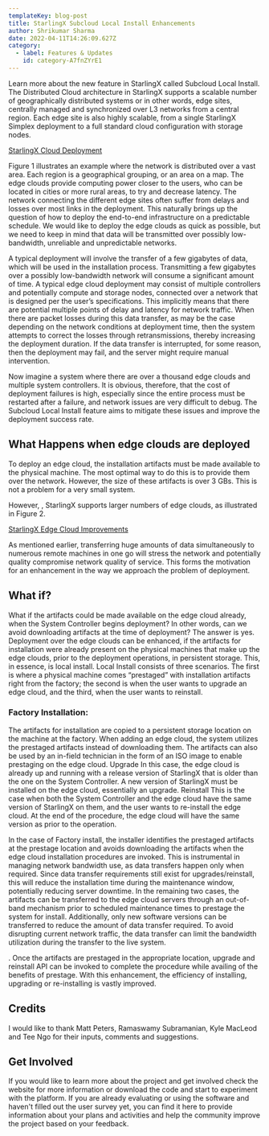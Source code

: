 ```yaml
---
templateKey: blog-post
title: StarlingX Subcloud Local Install Enhancements
author: Shrikumar Sharma
date: 2022-04-11T14:26:09.627Z
category:
  - label: Features & Updates
    id: category-A7fnZYrE1
---
```


Learn more about the new feature in StarlingX called Subcloud Local Install. <!-- more -->
The Distributed Cloud architecture in StarlingX supports a scalable number of geographically distributed systems or in other words, edge sites, centrally managed and synchronized over L3 networks from a central region. Each edge site is also highly scalable, from a single StarlingX Simplex deployment to a full standard cloud configuration with storage nodes.

[StarlingX Cloud Deployment](/img/StarlingX_CloudDeployment.png)

Figure 1 illustrates an example where the network is distributed over a vast area. Each region is a geographical grouping, or an area on a map. The edge clouds provide computing power closer to the users, who can be located in cities or more rural areas, to try and decrease latency. The network connecting the different edge sites often suffer from delays and losses over most links in the deployment.
This naturally brings up the question of how to deploy the end-to-end infrastructure on a predictable schedule. We would like to deploy the edge clouds as quick as possible, but we need to keep in mind that data will be transmitted over possibly low-bandwidth, unreliable and unpredictable networks. 

A typical deployment will involve the transfer of a few gigabytes of data, which will be used in the installation process. Transmitting a few gigabytes over a possibly low-bandwidth network will consume a significant amount of time.
A typical edge cloud deployment may consist of multiple controllers and potentially compute and storage nodes, connected over a network that is designed per the user’s specifications. This implicitly means that there are potential multiple points of delay and latency for network traffic.
When there are packet losses during this data transfer, as may be the case depending on the network conditions at deployment time, then the system attempts to correct the losses through retransmissions, thereby increasing the deployment duration. If the data transfer is interrupted, for some reason, then the deployment may fail, and the server might require manual intervention.

Now imagine a system where there are over a thousand edge clouds and multiple system controllers. It is obvious, therefore, that the cost of deployment failures is high, especially since the entire process must be restarted after a failure, and network issues are very difficult to debug. 
The Subcloud Local Install feature aims to mitigate these issues and improve the deployment success rate.

## What Happens when edge clouds are deployed

To deploy an edge cloud, the installation artifacts must be made available to the physical machine. The most optimal way to do this is to provide them over the network. However, the size of these artifacts is over 3 GBs. This is not a problem for a very small system.

However, , StarlingX supports larger numbers of edge clouds, as illustrated in Figure 2.

[StarlingX Edge Cloud Improvements](/img/StarlingX_EdgeCloud_Improvements)

As mentioned earlier, transferring huge amounts of data simultaneously to numerous remote machines in one go will stress the network and potentially quality compromise network quality of service. This forms the motivation for an enhancement in the way we approach the problem of deployment.

## What if?
What if the artifacts could be made available on the edge cloud already, when the System Controller begins deployment? In other words, can we avoid downloading artifacts at the time of deployment?
The answer is yes.
Deployment over the edge clouds can be enhanced, if the artifacts for installation were already present on the physical machines that make up the edge clouds, prior to the deployment operations, in persistent storage. This, in essence, is local install.
Local Install consists of three scenarios. The first is where a physical machine comes “prestaged” with installation artifacts right from the factory; the second is when the user wants to upgrade an edge cloud, and the third, when the user wants to reinstall.

### Factory Installation:
The artifacts for installation are copied to a persistent storage location on the machine at the factory. When adding an edge cloud, the system utilizes the prestaged artifacts instead of downloading them.
The artifacts can also be used by an in-field technician in the form of an ISO image to enable prestaging on the edge cloud. 
Upgrade
In this case, the edge cloud is already up and running with a release version of StarlingX that is older than the one on the System Controller. A new version of StarlingX must be installed on the edge cloud, essentially an upgrade.
Reinstall
This is the case when both the System Controller and the edge cloud have the same version of StarlingX on them, and the user wants to re-install the edge cloud. At the end of the procedure, the edge cloud will have the same version as prior to the operation.

In the case of Factory install, the installer identifies the prestaged artifacts at the prestage location and avoids downloading the artifacts when the edge cloud installation procedures are invoked. This is instrumental in managing network bandwidth use, as data transfers happen only when required. Since data transfer requirements still exist for upgrades/reinstall, this will reduce the installation time during the maintenance window, potentially reducing server downtime.
In the remaining two cases, the artifacts can be transferred to the edge cloud servers through an out-of-band mechanism prior to scheduled maintenance times to prestage the system for install. Additionally, only new software versions can be transferred to reduce the amount of data transfer required. To avoid disrupting current network traffic, the data transfer can limit the bandwidth utilization during the transfer to the live system. 

. Once the artifacts are prestaged in the appropriate location, upgrade and reinstall API can be invoked to complete the procedure while availing of the benefits of prestage.
With this enhancement, the efficiency of installing, upgrading or re-installing is vastly improved.

## Credits
I would like to thank Matt Peters, Ramaswamy Subramanian, Kyle MacLeod and Tee Ngo for their inputs, comments and suggestions.

## Get Involved

If you would like to learn more about the project and get involved check the website for more information or download the code and start to experiment with the platform.
If you are already evaluating or using the software and haven't filled out the user survey yet, you can find it here to provide information about your plans and activities and help the community improve the project based on your feedback.



